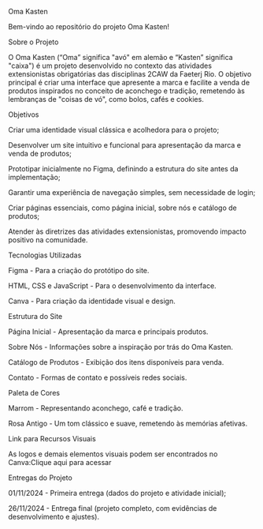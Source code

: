 Oma Kasten

Bem-vindo ao repositório do projeto Oma Kasten!

Sobre o Projeto

O Oma Kasten (“Oma” significa "avó" em alemão e “Kasten” significa "caixa") é um projeto desenvolvido no contexto das atividades extensionistas obrigatórias das disciplinas 2CAW da Faeterj Rio. O objetivo principal é criar uma interface que apresente a marca e facilite a venda de produtos inspirados no conceito de aconchego e tradição, remetendo às lembranças de "coisas de vó", como bolos, cafés e cookies.

Objetivos

Criar uma identidade visual clássica e acolhedora para o projeto;

Desenvolver um site intuitivo e funcional para apresentação da marca e venda de produtos;

Prototipar inicialmente no Figma, definindo a estrutura do site antes da implementação;

Garantir uma experiência de navegação simples, sem necessidade de login;

Criar páginas essenciais, como página inicial, sobre nós e catálogo de produtos;

Atender às diretrizes das atividades extensionistas, promovendo impacto positivo na comunidade.

Tecnologias Utilizadas

Figma - Para a criação do protótipo do site.

HTML, CSS e JavaScript - Para o desenvolvimento da interface.

Canva - Para criação da identidade visual e design.

Estrutura do Site

Página Inicial - Apresentação da marca e principais produtos.

Sobre Nós - Informações sobre a inspiração por trás do Oma Kasten.

Catálogo de Produtos - Exibição dos itens disponíveis para venda.

Contato - Formas de contato e possíveis redes sociais.

Paleta de Cores

Marrom - Representando aconchego, café e tradição.

Rosa Antigo - Um tom clássico e suave, remetendo às memórias afetivas.

Link para Recursos Visuais

As logos e demais elementos visuais podem ser encontrados no Canva:Clique aqui para acessar

Entregas do Projeto

01/11/2024 - Primeira entrega (dados do projeto e atividade inicial);

26/11/2024 - Entrega final (projeto completo, com evidências de desenvolvimento e ajustes).
